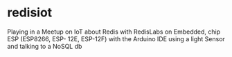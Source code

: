# redisiot
Playing in a Meetup on IoT about Redis with RedisLabs on Embedded, chip ESP (ESP8266, ESP- 12E, ESP-12F) with the Arduino IDE using a light Sensor and talking to a NoSQL db
